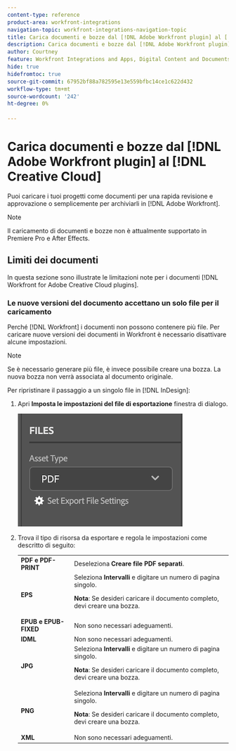 ```yaml
---
content-type: reference
product-area: workfront-integrations
navigation-topic: workfront-integrations-navigation-topic
title: Carica documenti e bozze dal [!DNL Adobe Workfront plugin] al [!DNL Creative Cloud]
description: Carica documenti e bozze dal [!DNL Adobe Workfront plugin] al [!DNL Creative Cloud]
author: Courtney
feature: Workfront Integrations and Apps, Digital Content and Documents
hide: true
hidefromtoc: true
source-git-commit: 67952bf88a782595e13e559bfbc14ce1c622d432
workflow-type: tm+mt
source-wordcount: '242'
ht-degree: 0%

---
```



# Carica documenti e bozze dal [!DNL Adobe Workfront plugin] al [!DNL Creative Cloud]

Puoi caricare i tuoi progetti come documenti per una rapida revisione e approvazione o semplicemente per archiviarli in [!DNL Adobe Workfront].

>[!NOTE]
>
>Il caricamento di documenti e bozze non è attualmente supportato in Premiere Pro e After Effects.


## Limiti dei documenti

In questa sezione sono illustrate le limitazioni note per i documenti [!DNL Workfront for Adobe Creative Cloud plugins].

### Le nuove versioni del documento accettano un solo file per il caricamento

Perché [!DNL Workfront] i documenti non possono contenere più file. Per caricare nuove versioni dei documenti in Workfront è necessario disattivare alcune impostazioni.

>[!NOTE]
>
>Se è necessario generare più file, è invece possibile creare una bozza. La nuova bozza non verrà associata al documento originale.



Per ripristinare il passaggio a un singolo file in [!DNL InDesign]:

1. Apri **Imposta le impostazioni del file di esportazione** finestra di dialogo.

   ![](assets/file-export-settings.png)

1. Trova il tipo di risorsa da esportare e regola le impostazioni come descritto di seguito:

   <table>
    <tr>
    <td><strong>PDF e PDF-PRINT</strong>
    </td>
    <td>Deseleziona <strong>Creare file PDF separati</strong>.
    </td>
    </tr>
    <tr>
    <td><strong>EPS</strong>
    </td>
    <td>Seleziona <strong>Intervalli</strong> e digitare un numero di pagina singolo. 
    <p>
    <strong>Nota</strong>: Se desideri caricare il documento completo, devi creare una bozza. 
    </td>
    </tr>
    <tr>
    <td><strong>EPUB e EPUB-FIXED</strong>
    </td>
    <td>Non sono necessari adeguamenti.
    </td>
    </tr>
    <tr>
    <td><strong>IDML</strong>
    </td>
    <td>Non sono necessari adeguamenti.
    </td>
    </tr>
    <tr>
    <td><strong>JPG</strong>
    </td>
    <td>Seleziona <strong>Intervalli</strong> e digitare un numero di pagina singolo. 
    <p>
    <strong>Nota</strong>: Se desideri caricare il documento completo, devi creare una bozza. 
    </td>
    </tr>
    <tr>
    <td><strong>PNG</strong>
    </td>
    <td>Seleziona <strong>Intervalli</strong> e digitare un numero di pagina singolo. 
    <p>
    <strong>Nota</strong>: Se desideri caricare il documento completo, devi creare una bozza. 
    </td>
    </tr>
    <tr>
    <td><strong>XML</strong>
    </td>
    <td>Non sono necessari adeguamenti. 
    </td>
    </tr>
    </table>
